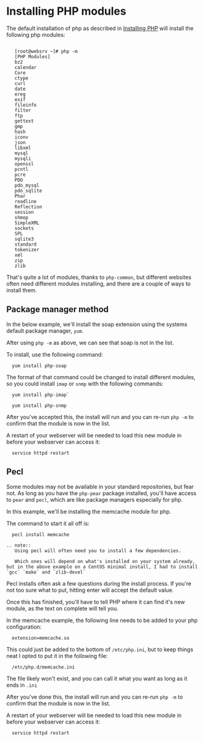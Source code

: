 # Installing PHP modules

The default installation of php as described in [Installing PHP](/linux/php/installation.html) will install the following php modules:

```console

   [root@websrv ~]# php -m
   [PHP Modules]
   bz2
   calendar
   Core
   ctype
   curl
   date
   ereg
   exif
   fileinfo
   filter
   ftp
   gettext
   gmp
   hash
   iconv
   json
   libxml
   mysql
   mysqli
   openssl
   pcntl
   pcre
   PDO
   pdo_mysql
   pdo_sqlite
   Phar
   readline
   Reflection
   session
   shmop
   SimpleXML
   sockets
   SPL
   sqlite3
   standard
   tokenizer
   xml
   zip
   zlib
```

That's quite a lot of modules, thanks to `php-common`, but different websites often need different modules installing, and there are a couple of ways to install them.

## Package manager method

In the below example, we'll install the soap extension using the systems default package manager, `yum`.

After using `php -m` as above, we can see that soap is not in the list.

To install, use the following command:

```console
  yum install php-soap
```

The format of that command could be changed to install different modules, so you could install `imap` or `snmp` with the following commands:

```console
  yum install php-imap`
```
```console
  yum install php-snmp
```

After you've accepted this, the install will run and you can re-run `php -m` to confirm that the module is now in the list.

A restart of your webserver will be needed to load this new module in before your webserver can access it:

```console
  service httpd restart
```

## Pecl

Some modules may not be available in your standard repositories, but fear not. As long as you have the `php-pear` package installed, you'll have access to `pear` and `pecl`, which are like package managers especially for php.

In this example, we'll be installing the memcache module for php.

The command to start it all off is:

```console
  pecl install memcache
```

```eval_rst
.. note::
   Using pecl will often need you to install a few dependencies.

   Which ones will depend on what's installed on your system already, but in the above example on a CentOS minimal install, I had to install `gcc` `make` and `zlib-devel`
```

Pecl installs often ask a few questions during the install process. If you're not too sure what to put, hitting enter will accept the default value.

Once this has finished, you'll have to tell PHP where it can find it's new module, as the text on complete will tell you.

In the memcache example, the following line needs to be added to your php configuration:

```console
  extension=memcache.so
```

This could just be added to the bottom of `/etc/php.ini`, but to keep things neat I opted to put it in the following file:

```console
  /etc/php.d/memcache.ini
```

The file likely won't exist, and you can call it what you want as long as it ends in `.ini`

After you've done this, the install will run and you can re-run `php -m` to confirm that the module is now in the list.

A restart of your webserver will be needed to load this new module in before your webserver can access it:

```console
  service httpd restart
```
